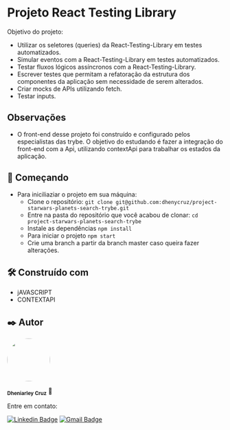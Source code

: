 # Projeto React Testing Library
Objetivo do projeto:
- Utilizar os seletores (queries) da React-Testing-Library em testes automatizados.
- Simular eventos com a React-Testing-Library em testes automatizados.
- Testar fluxos lógicos assíncronos com a React-Testing-Library.
- Escrever testes que permitam a refatoração da estrutura dos componentes da aplicação sem necessidade de serem alterados.
- Criar mocks de APIs utilizando fetch.
- Testar inputs.

## Observações
- O front-end desse projeto foi construído e configurado pelos especialistas das trybe. O objetivo do estudando é fazer a integração do front-end com a Api, utilizando contextApi para trabalhar os estados da aplicação.

## 🚀 Começando
- Para iniciliaziar o projeto em sua máquina:
  - Clone o repositório:
    ``` git clone git@github.com:dhenycruz/project-starwars-planets-search-trybe.git ```
  - Entre na pasta do repositório que você acabou de clonar:
    ``` cd project-starwars-planets-search-trybe ```
  - Instale as dependências
    ``` npm install ```
  - Para iniciar o projeto
    ``` npm start ```
  - Crie uma branch a partir da branch master caso queira fazer alterações.

## 🛠️ Construído com

* jAVASCRIPT
* CONTEXTAPI

## ✒️ Autor
 
  <a href="url"><img src="https://avatars.githubusercontent.com/u/26901028?s=400&u=d99619f0fcc7ff7d8407ff05a0e90a0149f959ee&v=4" style="border-radius: 100%;" width="100px" heigth="100px" alt=""/></a>
  
<sub><b>Dheniarley Cruz</b></sub></a> 🚀

Entre em contato:

[![Linkedin Badge](https://img.shields.io/badge/-Dheniarley-blue?style=flat-square&logo=Linkedin&logoColor=white&link=https://www.linkedin.com/in/dheniarley/)](https://www.linkedin.com/in/dheniarley/) 
[![Gmail Badge](https://img.shields.io/badge/-dheniarley.ds@gmail.com-c14438?style=flat-square&logo=Gmail&logoColor=white&link=mailto:dheniarley.ds@gmail.com)](mailto:dheniarley.ds@gmail.com)
